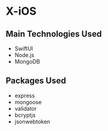 # X-iOS

## Main Technologies Used
- SwiftUI
- Node.js
- MongoDB

## Packages Used
- express
- mongoose
- validator
- bcryptjs
- jsonwebtoken
